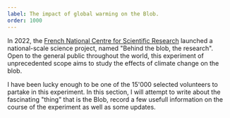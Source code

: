 ```yaml
---
label: The impact of global warming on the Blob.
order: 1000
---
```


In 2022, the [French National Centre for Scientific Research](https://en.wikipedia.org/wiki/French_National_Centre_for_Scientific_Research) launched a national-scale science project, named "Behind the blob, the research". Open to the general public throughout the world, this experiment of unprecedented scope aims to study the effects of climate change on the blob.

I have been lucky enough to be one of the 15'000 selected volunteers to partake in this experiment. In this section, I will attempt to write about the fascinating "thing" that is the Blob, record a few usefull information on the course of the experiment as well as some updates.
